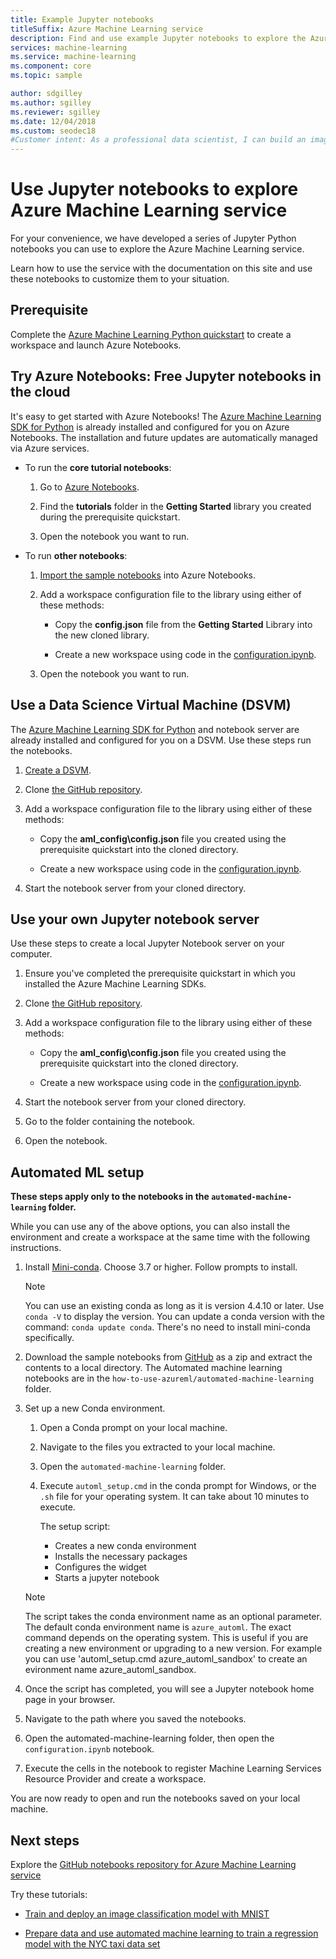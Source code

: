 ```yaml
---
title: Example Jupyter notebooks
titleSuffix: Azure Machine Learning service
description: Find and use example Jupyter notebooks to explore the Azure Machine Learning service in Python. 
services: machine-learning
ms.service: machine-learning
ms.component: core
ms.topic: sample

author: sdgilley
ms.author: sgilley
ms.reviewer: sgilley
ms.date: 12/04/2018
ms.custom: seodec18
#Customer intent: As a professional data scientist, I can build an image classification model with Azure Machine Learning using Python in a Jupyter notebook.
---
```


# Use Jupyter notebooks to explore Azure Machine Learning service


For your convenience, we have developed a series of Jupyter Python notebooks you can use to explore the Azure Machine Learning service. 

Learn how to use the service with the documentation on this site and use these notebooks to customize them to your situation. 

## Prerequisite

Complete the [Azure Machine Learning Python quickstart](quickstart-get-started.md) to create a workspace and launch Azure Notebooks.

## Try Azure Notebooks: Free Jupyter notebooks in the cloud

It's easy to get started with Azure Notebooks! The [Azure Machine Learning SDK for Python](https://aka.ms/aml-sdk) is already installed and configured for you on Azure Notebooks. The installation and future updates are automatically managed via Azure services.
  
+ To run the **core tutorial notebooks**:
  1. Go to [Azure Notebooks](https://notebooks.azure.com/).
    
  1. Find the **tutorials** folder in the  **Getting Started** library you created during the prerequisite quickstart.
    
  1. Open the notebook you want to run.
    
+ To run **other notebooks**:

  1. [Import the sample notebooks](https://aka.ms/aml-clone-azure-notebooks) into Azure Notebooks.

  1. Add a workspace configuration file to the library using either of these methods:
     + Copy the **config.json** file from the **Getting Started** Library into the new cloned library.

     + Create a new workspace using code in the [configuration.ipynb](https://github.com/Azure/MachineLearningNotebooks/blob/master/configuration.ipynb).
    
  1. Open the notebook you want to run.     


## Use a Data Science Virtual Machine (DSVM)

The [Azure Machine Learning SDK for Python](https://aka.ms/aml-sdk) and notebook server are already installed and configured for you on a DSVM. Use these steps run the notebooks.

1. [Create a DSVM](how-to-configure-environment.md#dsvm).

1. Clone [the GitHub repository](https://aka.ms/aml-notebooks).

1. Add a workspace configuration file to the library using either of these methods:
    * Copy the **aml_config\config.json** file you created using the prerequisite quickstart into the cloned directory.

    * Create a new workspace using code in the [configuration.ipynb](https://github.com/Azure/MachineLearningNotebooks/blob/master/configuration.ipynb).

1. Start the notebook server from your cloned directory.

## Use your own Jupyter notebook server

Use these steps to create a local Jupyter Notebook server on your computer.

1. Ensure you've completed the prerequisite quickstart in which you installed the Azure Machine Learning SDKs.

1. Clone [the GitHub repository](https://aka.ms/aml-notebooks).

1. Add a workspace configuration file to the library using either of these methods:
    * Copy the **aml_config\config.json** file you created using the prerequisite quickstart into the cloned directory.
    
    * Create a new workspace using code in the [configuration.ipynb](https://github.com/Azure/MachineLearningNotebooks/blob/master/configuration.ipynb).

1. Start the notebook server from your cloned directory.

1. Go to the folder containing the notebook.

1. Open the notebook.

<a name="auto"></a>

## Automated ML setup 

**These steps apply only to the notebooks in the `automated-machine-learning` folder.**

While you can use any of the above options, you can also install the environment and create a workspace at the same time with the following instructions. 

1. Install [Mini-conda](https://conda.io/miniconda.html). Choose 3.7 or higher. Follow prompts to install. 
   >[!NOTE]
   >You can use an existing conda as long as it is version 4.4.10 or later. Use `conda -V` to display the version. You can update a conda version with the command: `conda update conda`. There's no need to install mini-conda specifically.

1. Download the sample notebooks from [GitHub](https://github.com/Azure/MachineLearningNotebooks/tree/master/how-to-use-azureml/automated-machine-learning
) as a zip and extract the contents to a local directory. The Automated machine learning notebooks are in the `how-to-use-azureml/automated-machine-learning` folder.

1. Set up a new Conda environment. 
   1. Open a Conda prompt on your local machine.
   
   1. Navigate to the files you extracted to your local machine.
   
   1. Open the `automated-machine-learning` folder.
   
   1. Execute `automl_setup.cmd` in  the conda prompt for Windows, or the `.sh` file for your operating system. It can take about 10 minutes to execute.

      The setup script:
      + Creates a new conda environment
      + Installs the necessary packages
      + Configures the widget
      + Starts a jupyter notebook
      
   >[!NOTE]
   > The script takes the conda environment name as an optional parameter. The default conda environment name is `azure_automl`. The exact command depends on the operating system. This is useful if you are creating a new environment or upgrading to a new version. For example you can use 'automl_setup.cmd azure_automl_sandbox' to create an evironment name azure_automl_sandbox. 
      
1. Once the script has completed, you will see a Jupyter notebook home page in your browser.

1. Navigate to the path where you saved the notebooks. 

1. Open the automated-machine-learning folder, then open the `configuration.ipynb` notebook. 

1. Execute the cells in the notebook to register Machine Learning Services Resource Provider and create a workspace.

You are now ready to open and run the notebooks saved on your local machine.


## Next steps

Explore the [GitHub notebooks repository for Azure Machine Learning service](https://aka.ms/aml-notebooks)

Try these tutorials:
+ [Train and deploy an image classification model with MNIST](tutorial-train-models-with-aml.md)

+ [Prepare data and use automated machine learning to train a regression model with the NYC taxi data set](tutorial-data-prep.md)
